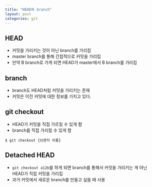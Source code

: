 ```yaml
---
title: "HEAD와 branch"
layout: post
categories: git
--- 
```



## HEAD
- 커밋을 가리키는 것이 아닌 branch를 가리킴
- master branch를 통해 간접적으로 커밋을 가리킴
- 만약 B branch로 가게 되면 HEAD가 master에서 B branch를 가리킴


## branch
- branch도 HEAD처럼 커밋을 가리키는 존재
- 커밋은 이전 커밋에 대한 정보를 가지고 있다.


## git checkout
- HEAD가 커밋을 직접 가르킬 수 있게 함
- branch를 직접 가리킬 수 있게 함
```terminal
$ git checkout {브랜치 이름}
```


## Detached HEAD
- `git checkout a12b`를 하게 되면 branch를 통해서 커밋을 가리키는 게 아닌 HEAD가 직접 커밋을 가리킴
- 과거 커밋에서 새로운 branch를 만들고 싶을 때 사용


